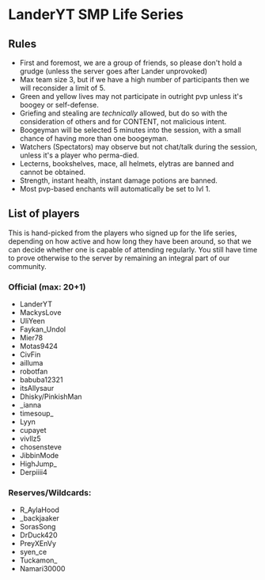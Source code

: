 # LanderYT SMP Life Series

## Rules
- First and foremost, we are a group of friends, so please don't hold a grudge (unless the server goes after Lander unprovoked)
- Max team size 3, but if we have a high number of participants then we will reconsider a limit of 5.
- Green and yellow lives may not participate in outright pvp unless it's boogey or self-defense.
- Griefing and stealing are *technically* allowed, but do so with the consideration of others and for CONTENT, not malicious intent.
- Boogeyman will be selected 5 minutes into the session, with a small chance of having more than one boogeyman.
- Watchers (Spectators) may observe but not chat/talk during the session, unless it's a player who perma-died.
- Lecterns, bookshelves, mace, all helmets, elytras are banned and cannot be obtained.
- Strength, instant health, instant damage potions are banned.
- Most pvp-based enchants will automatically be set to lvl 1.

## List of players
This is hand-picked from the players who signed up for the life series, depending on how active and how long they have been around, so that we can decide whether one is capable of attending regularly. You still have time to prove otherwise to the server by remaining an integral part of our community.

### Official (max: 20+1)
- LanderYT
- MackysLove
- UliYeen
- Faykan_Undol
- Mier78
- Motas9424
- CivFin
- ailluma
- robotfan
- babuba12321
- itsAllysaur
- Dhisky/PinkishMan
- _ianna
- timesoup_
- Lyyn
- cupayet
- vivllz5
- chosensteve
- JibbinMode
- HighJump_
- Derpiiii4

### Reserves/Wildcards:
- R_AylaHood
- _backjaaker
- SorasSong
- DrDuck420
- PreyXEnVy
- syen_ce
- Tuckamon_
- Namari30000



